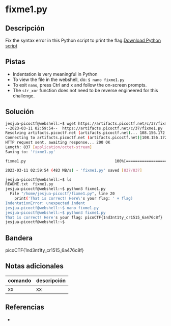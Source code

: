 # fixme1.py

## Descripción
Fix the syntax error in this Python script to print the flag.[Download Python script](https://artifacts.picoctf.net/c/37/fixme1.py)

## Pistas
- Indentation is very meaningful in Python
- To view the file in the webshell, do: `$ nano fixme1.py`
- To exit `nano`, press Ctrl and x and follow the on-screen prompts.
- The `str_xor` function does not need to be reverse engineered for this challenge.

## Solución
```bash
jesjua-picoctf@webshell:~$ wget https://artifacts.picoctf.net/c/37/fixme1.py
--2023-03-11 02:59:54--  https://artifacts.picoctf.net/c/37/fixme1.py
Resolving artifacts.picoctf.net (artifacts.picoctf.net)... 108.156.172.42, 108.156.172.120, 108.156.172.74, ...
Connecting to artifacts.picoctf.net (artifacts.picoctf.net)|108.156.172.42|:443... connected.
HTTP request sent, awaiting response... 200 OK
Length: 837 [application/octet-stream]
Saving to: 'fixme1.py'

fixme1.py                                       100%[======================================================================================================>]     837  --.-KB/s    in 0s      

2023-03-11 02:59:54 (483 MB/s) - 'fixme1.py' saved [837/837]

jesjua-picoctf@webshell:~$ ls
README.txt  fixme1.py
jesjua-picoctf@webshell:~$ python3 fixme1.py 
  File "/home/jesjua-picoctf/fixme1.py", line 20
    print('That is correct! Here\'s your flag: ' + flag)
IndentationError: unexpected indent
jesjua-picoctf@webshell:~$ nano fixme1.py 
jesjua-picoctf@webshell:~$ python3 fixme1.py 
That is correct! Here's your flag: picoCTF{1nd3nt1ty_cr1515_6a476c8f}
jesjua-picoctf@webshell:~$ 
```

## Bandera
picoCTF{1nd3nt1ty_cr1515_6a476c8f}

## Notas adicionales
| comando | descripción |
| ------ | ------ |
| xx | xx |

## Referencias
- []()